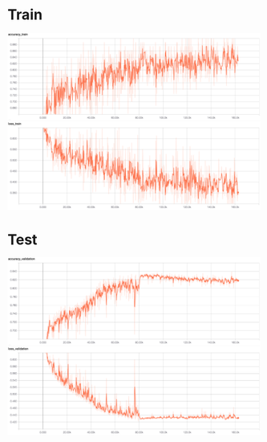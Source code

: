 # Train
![Alt_text](/readme_pic/vgg_13/1/acc_train.png)
![Alt_text](/readme_pic/vgg_13/1/loss_train.png)
# Test
![Alt_text](/readme_pic/vgg_13/1/acc_val.png)
![Alt_text](/readme_pic/vgg_13/1/loss_val.png)
